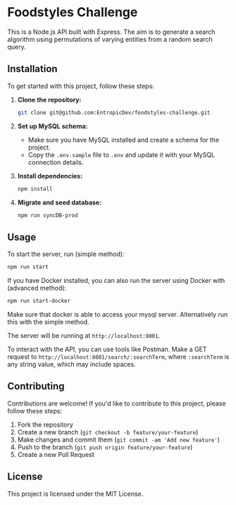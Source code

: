# Foodstyles Challenge

This is a Node.js API built with Express. The aim is to generate a search algorithm using permutations of varying entities from a random search query.

## Installation

To get started with this project, follow these steps:

1. **Clone the repository:**

   ```bash
   git clone git@github.com:EntropicDev/foodstyles-challenge.git
   ```

2. **Set up MySQL schema:**

   - Make sure you have MySQL installed and create a schema for the project.
   - Copy the `.env.sample` file to `.env` and update it with your MySQL connection details.

3. **Install dependencies:**

   ```bash
   npm install
   ```

4. **Migrate and seed database:**
   ```bash
   npm run syncDB-prod
   ```

## Usage

To start the server, run (simple method):

```bash
npm run start
```

If you have Docker installed, you can also run the server using Docker with (advanced method):

```bash
npm run start-docker
```

Make sure that docker is able to access your mysql server. Alternatively run this with the simple method.

The server will be running at `http://localhost:8001`.

To interact with the API, you can use tools like Postman. Make a GET request to `http://localhost:8001/search/:searchTerm`, where `:searchTerm` is any string value, which may include spaces.

## Contributing

Contributions are welcome! If you'd like to contribute to this project, please follow these steps:

1. Fork the repository
2. Create a new branch (`git checkout -b feature/your-feature`)
3. Make changes and commit them (`git commit -am 'Add new feature'`)
4. Push to the branch (`git push origin feature/your-feature`)
5. Create a new Pull Request

## License

This project is licensed under the MIT License.
